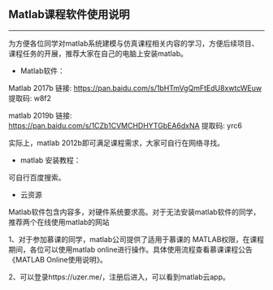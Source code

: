 ## Matlab课程软件使用说明

---

为方便各位同学对matlab系统建模与仿真课程相关内容的学习，方便后续项目、课程任务的开展，推荐大家在自己的电脑上安装matlab。

* Matlab软件：

 Matlab 2017b  链接: https://pan.baidu.com/s/1bHTmVgQmFtEdU8xwtcWEuw 提取码: w8f2
 
 matlab 2019b  链接: https://pan.baidu.com/s/1CZb1CVMCHDHYTGbEA6dxNA 提取码: yrc6
 
 实际上，matlab 2012b即可满足课程需求，大家可自行在网络寻找。
 
 * matlab 安装教程：
 
 可自行百度搜索。
 
 * 云资源
 
 Matlab软件包含内容多，对硬件系统要求高。对于无法安装matlab软件的同学，推荐两个在线使用matlab的网站
 
 1、对于参加慕课的同学，matlab公司提供了适用于慕课的 MATLAB权限，在课程期间，各位可以使用matlab online进行操作。具体使用流程查看慕课课程公告《MATLAB Online使用说明》。
 
 2、可以登录https://uzer.me/，注册后进入，可以看到matlab云app。
